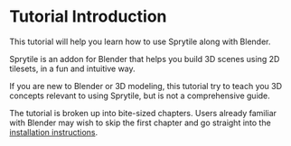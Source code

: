# Tutorial Introduction

This tutorial will help you learn how to use Sprytile along with Blender.

Sprytile is an addon for Blender that helps you build 3D scenes using 2D tilesets, in a fun and intuitive way.

If you are new to Blender or 3D modeling, this tutorial try to teach you 3D concepts relevant to using Sprytile, but is not a comprehensive guide.

The tutorial is broken up into bite-sized chapters. Users already familiar with Blender may wish to skip the first chapter and go straight into the [installation instructions](install.md).